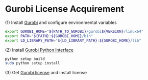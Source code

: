 # Gurobi License Acquirement

(1) Install [Gurobi](https://www.gurobi.com/downloads/gurobi-optimizer-eula/) and configure environmental variables
```bash
export GUROBI_HOME="${PATH_TO_GUROBI}/gurobi${VERSION}/linux64"
export PATH="${PATH}:${GUROBI_HOME}/bin"
export LD_LIBRARY_PATH="${LD_LIBRARY_PATH}:${GUROBI_HOME}/lib"
```

(2) Install [Gurobi Python Interface](https://www.gurobi.com/documentation/8.0/quickstart_mac/the_gurobi_python_interfac.html)
```bash
python setup build
sudo python setup install
```

(3) Get [Gurobi license](https://www.gurobi.com/downloads/end-user-license-agreement-academic/) and install license



